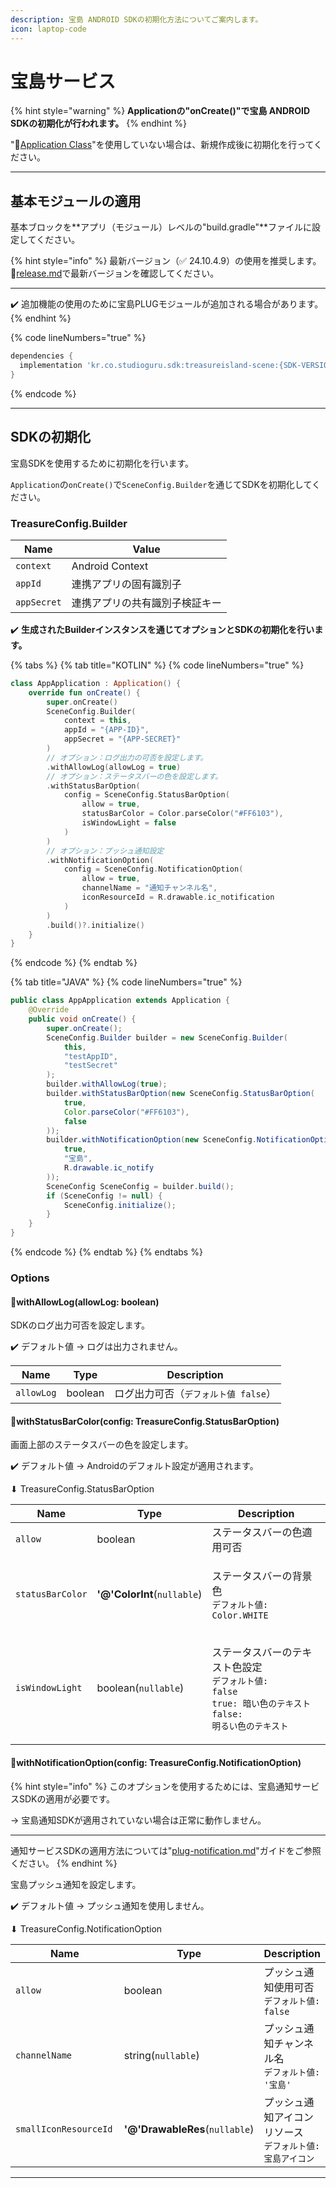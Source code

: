 ```yaml
---
description: 宝島 ANDROID SDKの初期化方法についてご案内します。
icon: laptop-code
---
```


# 宝島サービス

{% hint style="warning" %}
**Applicationの"onCreate()"で宝島 ANDROID SDKの初期化が行われます。**
{% endhint %}

":link:[Application Class](https://developer.android.com/reference/android/app/Application)"を使用していない場合は、新規作成後に初期化を行ってください。

***

## 基本モジュールの適用

基本ブロックを**アプリ（モジュール）レベルの"build.gradle"**ファイルに設定してください。

{% hint style="info" %}
最新バージョン（:white_check_mark: 24.10.4.9）の使用を推奨します。:link:[release.md](../release.md "mention")で最新バージョンを確認してください。

***

:heavy_check_mark: 追加機能の使用のために宝島PLUGモジュールが追加される場合があります。
{% endhint %}

{% code lineNumbers="true" %}
```gradle
dependencies {
  implementation 'kr.co.studioguru.sdk:treasureisland-scene:{SDK-VERSION}'
}
```
{% endcode %}

***

## SDKの初期化

宝島SDKを使用するために初期化を行います。

`Application`の`onCreate()`で`SceneConfig.Builder`を通じてSDKを初期化してください。

### **TreasureConfig.Builder**

| Name        | Value           |
| ----------- | --------------- |
| `context`   | Android Context |
| `appId`     | 連携アプリの固有識別子 |
| `appSecret` | 連携アプリの共有識別子検証キー |

:heavy_check_mark: **生成されたBuilderインスタンスを通じてオプションとSDKの初期化を行います。**

{% tabs %}
{% tab title="KOTLIN" %}
{% code lineNumbers="true" %}
```kotlin
class AppApplication : Application() {
    override fun onCreate() {
        super.onCreate()
        SceneConfig.Builder(
            context = this, 
            appId = "{APP-ID}", 
            appSecret = "{APP-SECRET}"
        )
        // オプション：ログ出力の可否を設定します。
        .withAllowLog(allowLog = true)
        // オプション：ステータスバーの色を設定します。
        .withStatusBarOption(
            config = SceneConfig.StatusBarOption(
                allow = true,
                statusBarColor = Color.parseColor("#FF6103"),
                isWindowLight = false
            )
        )
        // オプション：プッシュ通知設定
        .withNotificationOption(
            config = SceneConfig.NotificationOption(
                allow = true,
                channelName = "通知チャンネル名",
                iconResourceId = R.drawable.ic_notification
            )
        )
        .build()?.initialize()
    }
}
```
{% endcode %}
{% endtab %}

{% tab title="JAVA" %}
{% code lineNumbers="true" %}
```java
public class AppApplication extends Application {
    @Override
    public void onCreate() {
        super.onCreate();
        SceneConfig.Builder builder = new SceneConfig.Builder(
            this,
            "testAppID",
            "testSecret"
        );
        builder.withAllowLog(true);
        builder.withStatusBarOption(new SceneConfig.StatusBarOption(
            true,
            Color.parseColor("#FF6103"),
            false
        ));
        builder.withNotificationOption(new SceneConfig.NotificationOption(
            true,
            "宝島",
            R.drawable.ic_notify
        ));
        SceneConfig SceneConfig = builder.build();
        if (SceneConfig != null) {
            SceneConfig.initialize();
        }
    }
}
```
{% endcode %}
{% endtab %}
{% endtabs %}

### Options

#### 🎈withAllowLog(allowLog: boolean)

SDKのログ出力可否を設定します。

:heavy_check_mark: デフォルト値 -> ログは出力されません。

| Name       | Type    | Description            |
| ---------- | ------- | ---------------------- |
| `allowLog` | boolean | ログ出力可否（`デフォルト値 false`） |

#### 🎈withStatusBarColor(config: TreasureConfig.StatusBarOption)

画面上部のステータスバーの色を設定します。

:heavy_check_mark: デフォルト値 -> Androidのデフォルト設定が適用されます。

⬇ TreasureConfig.StatusBarOption

| Name             | Type                        | Description                                                                                                         |
| ---------------- | --------------------------- | ------------------------------------------------------------------------------------------------------------------- |
| `allow`          | boolean                     | ステータスバーの色適用可否                                                                                                     |
| `statusBarColor` | **'@'ColorInt**(`nullable`) | <p>ステータスバーの背景色<br><code>デフォルト値: Color.WHITE</code></p>                                                           |
| `isWindowLight`  | boolean(`nullable`)         | <p>ステータスバーのテキスト色設定<br><code>デフォルト値: false</code><br><code>true: 暗い色のテキスト</code><br><code>false: 明るい色のテキスト</code></p> |

#### 🎈withNotificationOption(config: TreasureConfig.NotificationOption)

{% hint style="info" %}
このオプションを使用するためには、宝島通知サービスSDKの適用が必要です。

-> 宝島通知SDKが適用されていない場合は正常に動作しません。

***

通知サービスSDKの適用方法については"[plug-notification.md](../plug-notification.md "mention")"ガイドをご参照ください。
{% endhint %}

宝島プッシュ通知を設定します。

:heavy_check_mark: デフォルト値 -> プッシュ通知を使用しません。

⬇ TreasureConfig.NotificationOption

<table><thead><tr><th width="242">Name</th><th>Type</th><th>Description</th></tr></thead><tbody><tr><td><code>allow</code></td><td>boolean</td><td>プッシュ通知使用可否<br><code>デフォルト値: false</code></td></tr><tr><td><code>channelName</code></td><td>string(<code>nullable</code>)</td><td>プッシュ通知チャンネル名<br><code>デフォルト値: '宝島'</code></td></tr><tr><td><code>smallIconResourceId</code></td><td><strong>'@'DrawableRes</strong>(<code>nullable</code>)</td><td>プッシュ通知アイコンリソース<br><code>デフォルト値: 宝島アイコン</code></td></tr></tbody></table>

***

